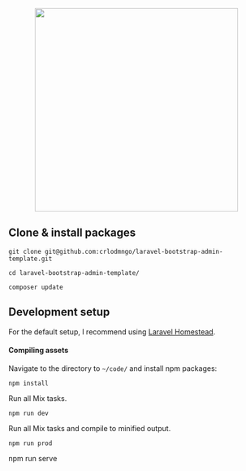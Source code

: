 <p align="center"><img src="https://res.cloudinary.com/dtfbvvkyp/image/upload/v1566331377/laravel-logolockup-cmyk-red.svg" width="400"></p>

## Clone & install packages

```
git clone git@github.com:crlodmngo/laravel-bootstrap-admin-template.git
```

```
cd laravel-bootstrap-admin-template/
```

```
composer update
```

## Development setup

For the default setup, I recommend using [Laravel Homestead](https://laravel.com/docs/7.x/homestead).


#### Compiling assets

Navigate to the directory to `~/code/` and install npm packages:

```
npm install
```

Run all Mix tasks.

```
npm run dev
```

Run all Mix tasks and compile to minified output.

```
npm run prod

```
npm run serve
```